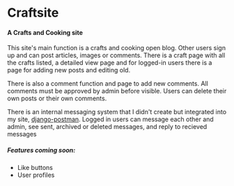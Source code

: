 # Craftsite
<h4>A Crafts and Cooking site</h4>

<p>This site's main function is a crafts and cooking open blog. Other users sign up and can post articles, images or comments.
There is a craft page with all the crafts listed, a detailed view page and for logged-in users there is a page for adding new posts and editing old.</p>
<p>There is also a comment function and page to add new comments.
All comments must be approved by admin before visible. Users can delete their own posts or their own comments.</p>

<p>There is an internal messaging system that I didn't create but integrated into my site, <a href="http://django-postman.readthedocs.org/en/latest/">django-postman</a>. Logged in users can message each other and admin, see sent, archived or deleted messages, and reply to recieved messages</p>
<h5>Features coming soon: </h5>
<ul>
<li>Like buttons</li>
<li>User profiles</li>
</ul>

